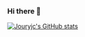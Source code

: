### Hi there 👋

<!--
**Jouryjc/Jouryjc** is a ✨ _special_ ✨ repository because its `README.md` (this file) appears on your GitHub profile.

Here are some ideas to get you started:

- 🔭 I’m currently working on ...
- 🌱 I’m currently learning ...
- 👯 I’m looking to collaborate on ...
- 🤔 I’m looking for help with ...
- 💬 Ask me about ...
- 📫 How to reach me: ...
- 😄 Pronouns: ...
- ⚡ Fun fact: ...
-->
[![Jouryjc's GitHub stats](https://github-readme-stats.vercel.app/api?username=Jouryjc&theme=highcontrast)](https://github.com/Jouryjc/github-readme-stats)
